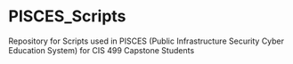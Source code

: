# PISCES_Scripts
Repository for Scripts used in PISCES (Public Infrastructure Security Cyber Education System) for CIS 499 Capstone Students
